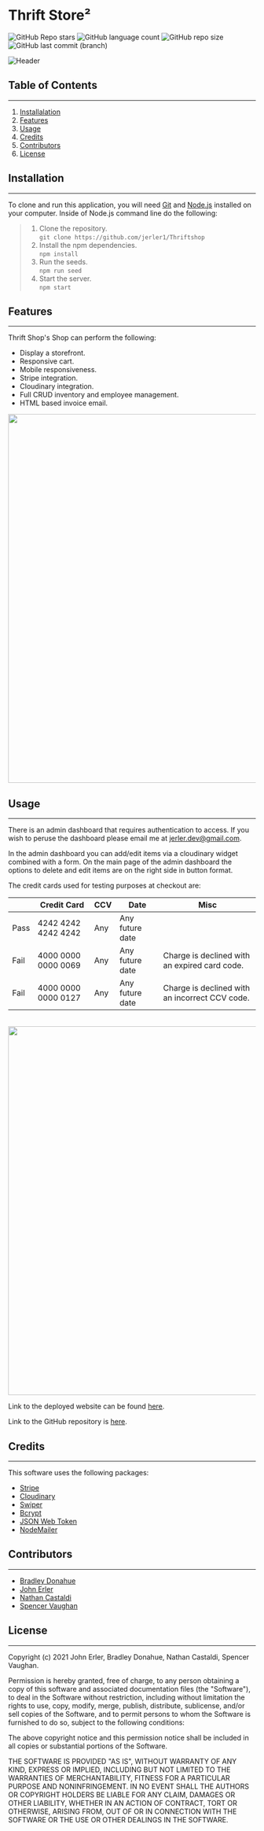 # **Thrift Store²**

![GitHub Repo stars](https://img.shields.io/github/stars/jerler1/Thriftshop?logo=GitHub&color=critical&style=for-the-badge)
![GitHub language count](https://img.shields.io/github/languages/count/jerler1/Thriftshop?color=critical&logo=github&style=for-the-badge)
![GitHub repo size](https://img.shields.io/github/repo-size/jerler1/Thriftshop?color=critical&logo=github&style=for-the-badge)
![GitHub last commit (branch)](https://img.shields.io/github/last-commit/jerler1/ThriftShop/main?color=critical&logo=github&style=for-the-badge)

![Header](./client/src/images/header.png)

## **Table of Contents**

---

1. [Installalation](#installation)
1. [Features](#features)
1. [Usage](#usage)
1. [Credits](#credits)
1. [Contributors](#contributors)
1. [License](#license)

## **Installation**

---

To clone and run this application, you will need [Git](https://git-scm.com/) and [Node.js](https://nodejs.org/en/download/) installed on your computer.  Inside of Node.js command line do the following:


>1. Clone the repository.<br/>`git clone https://github.com/jerler1/Thriftshop`
>1. Install the npm dependencies.<br/>`npm install`
>1. Run the seeds.<br/>`npm run seed`
>1. Start the server.<br/>`npm start`

## **Features**

---

Thrift Shop's Shop can perform the following:

- Display a storefront.
- Responsive cart.
- Mobile responsiveness.
- Stripe integration.
- Cloudinary integration.
- Full CRUD inventory and employee management.
- HTML based invoice email.

<img src="./client/src/images/cart.png" width="750px">


## **Usage**

---

There is an admin dashboard that requires authentication to access.  If you wish to peruse the dashboard please email me at jerler.dev@gmail.com.

In the admin dashboard you can add/edit items via a cloudinary widget combined with a form.  On the main page of the admin dashboard the options to delete and edit items are on the right side in button format.

The credit cards used for testing purposes at checkout are:

|      | Credit Card          | CCV | Date            | Misc                                           |
|------|----------------------|-----|-----------------|------------------------------------------------|
| Pass | 4242 4242 4242 4242  | Any | Any future date |                                                |
| Fail | 4000 0000 0000 0069  | Any | Any future date | Charge is declined with an expired card code.  |
| Fail | 4000 0000 0000 0127  | Any | Any future date | Charge is declined with an incorrect CCV code. |
</br>

<img src="./client/src/images/admin.png" width="750px">



Link to the deployed website can be found [here](https://thawing-everglades-67828.herokuapp.com/).

Link to the GitHub repository is [here](https://github.com/jerler1/Thriftshop).

## **Credits**

---

This software uses the following packages:

- [Stripe](https://www.npmjs.com/package/stripe)
- [Cloudinary](https://www.npmjs.com/package/cloudinary-react)
- [Swiper](https://www.npmjs.com/package/swiper)
- [Bcrypt](https://www.npmjs.com/package/bcrypt)
- [JSON Web Token](https://www.npmjs.com/package/jsonwebtoken)
- [NodeMailer](https://www.npmjs.com/package/nodemailer)

## **Contributors**

---

- [Bradley Donahue](https://github.com/brhue)
- [John Erler](https://github.com/jerler1)
- [Nathan Castaldi](https://github.com/ncastaldi)
- [Spencer Vaughan](https://github.com/spencerv86)

## **License**

---

Copyright (c) 2021 John Erler, Bradley Donahue, Nathan Castaldi, Spencer Vaughan.

Permission is hereby granted, free of charge, to any person obtaining
a copy of this software and associated documentation files (the
"Software"), to deal in the Software without restriction, including
without limitation the rights to use, copy, modify, merge, publish,
distribute, sublicense, and/or sell copies of the Software, and to
permit persons to whom the Software is furnished to do so, subject to
the following conditions:

The above copyright notice and this permission notice shall be
included in all copies or substantial portions of the Software.

THE SOFTWARE IS PROVIDED "AS IS", WITHOUT WARRANTY OF ANY KIND,
EXPRESS OR IMPLIED, INCLUDING BUT NOT LIMITED TO THE WARRANTIES OF
MERCHANTABILITY, FITNESS FOR A PARTICULAR PURPOSE AND
NONINFRINGEMENT. IN NO EVENT SHALL THE AUTHORS OR COPYRIGHT HOLDERS BE
LIABLE FOR ANY CLAIM, DAMAGES OR OTHER LIABILITY, WHETHER IN AN ACTION
OF CONTRACT, TORT OR OTHERWISE, ARISING FROM, OUT OF OR IN CONNECTION
WITH THE SOFTWARE OR THE USE OR OTHER DEALINGS IN THE SOFTWARE.
